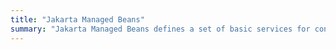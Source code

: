 ```yaml
---
title: "Jakarta Managed Beans"
summary: "Jakarta Managed Beans defines a set of basic services for container-managed objects with minimal requirements, otherwise known under the acronym "POJOs" (Plain Old Java Objects)."
---
```

